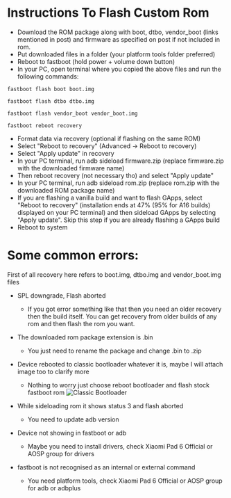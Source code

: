 
# Instructions To Flash Custom Rom
- Download the ROM package along with boot, dtbo, vendor_boot (links mentioned in post) and firmware as specified on post if not included in rom.
- Put downloaded files in a folder (your platform tools folder preferred)
- Reboot to fastboot (hold power + volume down button)
- In your PC, open terminal where you copied the above files and run the following commands:
```
fastboot flash boot boot.img
```
```
fastboot flash dtbo dtbo.img
```
```
fastboot flash vendor_boot vendor_boot.img
```
```
fastboot reboot recovery
```
- Format data via recovery (optional if flashing on the same ROM)
- Select "Reboot to recovery" (Advanced → Reboot to recovery)
- Select "Apply update" in recovery
- In your PC terminal, run adb sideload firmware.zip (replace firmware.zip with the downloaded firmware name)
- Then reboot recovery (not necessary tho) and select "Apply update"
- In your PC terminal, run adb sideload rom.zip (replace rom.zip with the downloaded ROM package name)
- If you are flashing a vanilla build and want to flash GApps, select "Reboot to recovery" (installation ends at 47% (95% for A16 builds) displayed on your PC terminal) and then sideload GApps by selecting "Apply update". Skip this step if you are already flashing a GApps build
- Reboot to system
 
# Some common errors:

First of all recovery here refers to boot.img, dtbo.img and vendor_boot.img files

- SPL downgrade, Flash aborted
  - If you got error something like that then you need an older recovery then the build itself. You can get recovery from older builds of any rom and then flash the rom you want.
  
- The downloaded rom package extension is .bin
  - You just need to rename the package and change .bin to .zip

- Device rebooted to classic bootloader whatever it is, maybe I will attach image too to clarify more
  - Nothing to worry just choose reboot bootloader and flash stock fastboot rom
![Classic Bootloader](https://i.ibb.co/1Y92zFXj/IMG-20250513-201944-808.jpg)   

- While sideloading rom it shows status 3 and flash aborted
  - You need to update adb version

- Device not showing in fastboot or adb
  - Maybe you need to install drivers, check Xiaomi Pad 6 Official or AOSP group for drivers

- fastboot is not recognised as an internal or external command
  - You need platform tools, check Xiaomi Pad 6 Official or AOSP group for adb or adbplus
